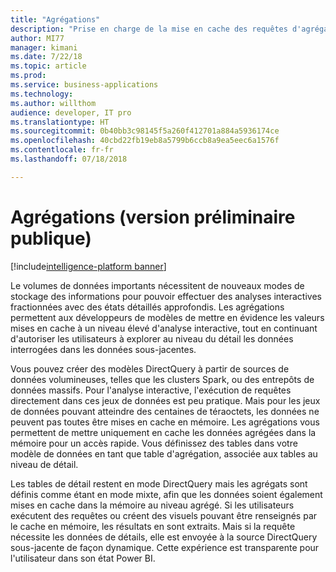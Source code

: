 ```yaml
---
title: "Agrégations"
description: "Prise en charge de la mise en cache des requêtes d'agrégation tout continuant d'autoriser les utilisateurs à explorer au niveau du détail via DirectQuery"
author: MI77
manager: kimani
ms.date: 7/22/18
ms.topic: article
ms.prod: 
ms.service: business-applications
ms.technology: 
ms.author: willthom
audience: developer, IT pro
ms.translationtype: HT
ms.sourcegitcommit: 0b40bb3c98145f5a260f412701a884a5936174ce
ms.openlocfilehash: 40cbd22fb19eb8a5799b6ccb8a9ea5eec6a1576f
ms.contentlocale: fr-fr
ms.lasthandoff: 07/18/2018

---
```


# <a name="aggregations-public-preview"></a>Agrégations (version préliminaire publique)

[!include[intelligence-platform banner](../../includes/intelligence-platform.md)]

Le volumes de données importants nécessitent de nouveaux modes de stockage des informations pour pouvoir effectuer des analyses interactives fractionnées avec des états détaillés approfondis. Les agrégations permettent aux développeurs de modèles de mettre en évidence les valeurs mises en cache à un niveau élevé d'analyse interactive, tout en continuant d'autoriser les utilisateurs à explorer au niveau du détail les données interrogées dans les données sous-jacentes.

Vous pouvez créer des modèles DirectQuery à partir de sources de données volumineuses, telles que les clusters Spark, ou des entrepôts de données massifs. Pour l'analyse interactive, l'exécution de requêtes directement dans ces jeux de données est peu pratique. Mais pour les jeux de données pouvant atteindre des centaines de téraoctets, les données ne peuvent pas toutes être mises en cache en mémoire. Les agrégations vous permettent de mettre uniquement en cache les données agrégées dans la mémoire pour un accès rapide. Vous définissez des tables dans votre modèle de données en tant que table d'agrégation, associée aux tables au niveau de détail. 

Les tables de détail restent en mode DirectQuery mais les agrégats sont définis comme étant en mode mixte, afin que les données soient également mises en cache dans la mémoire au niveau agrégé. Si les utilisateurs exécutent des requêtes ou créent des visuels pouvant être renseignés par le cache en mémoire, les résultats en sont extraits. Mais si la requête nécessite les données de détails, elle est envoyée à la source DirectQuery sous-jacente de façon dynamique. Cette expérience est transparente pour l'utilisateur dans son état Power BI.

<!--
### Who uses this feature
This feature is intended for advanced modelers. It enables them to create data models with aggregate tables linked together to make sure that their end-user reports are designed to encourage filtering of data before queries are served from the DirectQuery source. 
## Status
### Development status
In development
#### Target timeframe
October ‘18
-->

